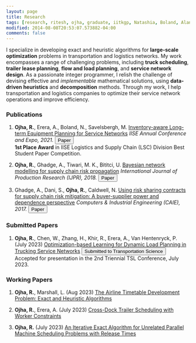 ```yaml
---
layout: page
title: Research
tags: [research, ritesh, ojha, graduate, iitkgp, Natashia, Boland, Alan, Erera, Martin, Savelsbergh]
modified: 2014-08-08T20:53:07.573882-04:00
comments: false
---
```


I specialize in developing exact and heuristic algorithms for <strong>large-scale optimization</strong> problems in transportation and logistics networks. My work encompasses a range of challenging problems, including <strong>truck scheduling</strong>, <strong>trailer lease planning</strong>, <strong>flow and load planning</strong>, and <strong>service network design</strong>. As a passionate integer programmer, I relish the challenge of devising effective and *implementable* mathematical solutions, using <strong>data-driven heuristics</strong> and <strong>decomposition</strong> methods. Through my work, I help transportation and logistics companies to optimize their service network operations and improve efficiency.

### Publications

1. **Ojha, R.**, Erera, A., Boland, N., Savelsbergh, M.
[Inventory-aware Long-term Equipment Planning for Service Networks]() 
*IISE Annual Conference and Expo, 2021.* [<button type="button" class="btn btn-info">Paper</button>](https://www.proquest.com/openview/bdda4559a67f5d87a1edb0e4a5c3a995/1?pq-origsite=gscholar&cbl=51908)   
<strong>1st Place Award</strong> in IISE Logistics and Supply Chain (LSC) Division Best Student Paper Competition.

2. **Ojha, R.**, Ghadge, A., Tiwari, M. K., Bititci, U.
[Bayesian network modelling for supply chain risk propagation]()
*International Journal of Production Research (IJPR), 2018.*  [<button type="button" class="btn btn-info">Paper</button>](https://www.tandfonline.com/doi/full/10.1080/00207543.2018.1467059)


3. Ghadge, A., Dani, S., **Ojha, R.**, Caldwell, N.
[Using risk sharing contracts for supply chain risk mitigation: A buyer-supplier power and dependence perspective]()
*Computers & Industrial Engineering (CAIE), 2017.*  [<button type="button" class="btn btn-info">Paper</button>](https://www.sciencedirect.com/science/article/pii/S0360835216304673)

### Submitted Papers

1. **Ojha, R.**, Chen, W., Zhang, H., Khir, R., Erera, A., Van Hentenryck, P. (July 2023) 
[Optimization-based Learning for Dynamic Load Planning in Trucking Service Networks]() [<button type="button" class="btn btn-info">Submitted to Transportation Science</button>](https://arxiv.org/abs/2307.04050)   
Accepted for presentation in the 2nd Triennial TSL Conference, July 2023.

### Working Papers

1. **Ojha, R.**, Marshall, L. (Aug 2023) [The Airline Timetable Development Problem: Exact and Heuristic Algorithms]() 

2. **Ojha, R.**, Erera, A. (July 2023) [Cross-Dock Trailer Scheduling with Worker Constraints]() 

3. **Ojha, R.** (July 2023) [An Iterative Exact Algorithm for Unrelated Parallel Machine Scheduling Problems with Release Times]() 
